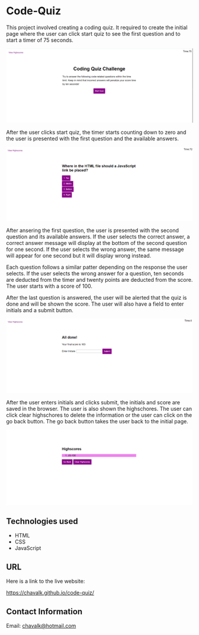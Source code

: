 # Code-Quiz

This project involved creating a coding quiz. It required to create the initial page where the user can click start quiz to see the first question and to start a timer of 75 seconds.

![Code quiz](./assets/images/initial.png)

After the user clicks start quiz, the timer starts counting down to zero and the user is presented with the first question and the available answers.

![Code quiz](./assets/images/firstquestion.png)

After ansering the first question, the user is presented with the second question and its available answers. If the user selects the correct answer, a correct answer message will display at the bottom of the second question for one second. If the user selects the wrong answer, the same message will appear for one second but it will display wrong instead.

Each question follows a similar patter depending on the response the user selects. If the user selects the wrong answer for a question, ten seconds are deducted from the timer and twenty points are deducted from the score. The user starts with a score of 100.

After the last question is answered, the user will be alerted that the quiz is done and will be shown the score. The user will also have a field to enter initials and a submit button.

![Code quiz](./assets/images/alldone.png)

After the user enters initials and clicks submit, the initials and score are saved in the browser. The user is also shown the highschores. The user can click clear highschores to delete the information or the user can click on the go back button. The go back button takes the user back to the initial page.

![Code quiz](./assets/images/highscores.png)

## Technologies used

* HTML
* CSS
* JavaScript

## URL

Here is a link to the live website:

https://chavalk.github.io/code-quiz/

## Contact Information

Email: chavalk@hotmail.com

